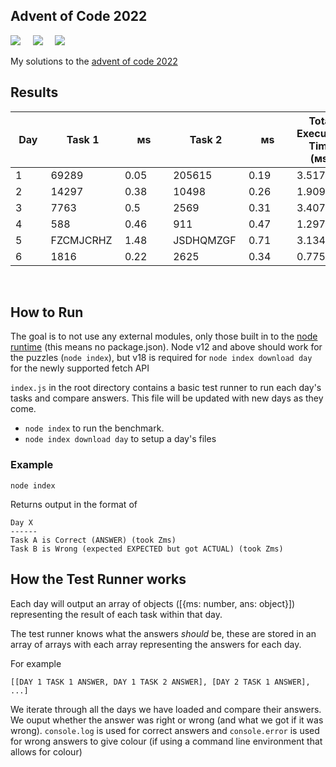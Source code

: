 ## Advent of Code 2022

![](https://img.shields.io/badge/Language-JS-778528?style=for-the-badge) &nbsp; &nbsp; ![](https://img.shields.io/badge/📅%20Day%20-6-118499?style=for-the-badge) &nbsp; &nbsp;  ![](https://img.shields.io/badge/⭐%20Stars%20-12-b5792a?style=for-the-badge)

My solutions to the [advent of code 2022](https://adventofcode.com/2022/)

## Results

Day | Task 1 | ᴍs | Task 2 | ᴍs | Total Execution Time (ᴍs)
-|-|-|-|-|-
1&nbsp;&nbsp;&nbsp;&nbsp;&nbsp;&nbsp;&nbsp;|69289&nbsp;&nbsp;&nbsp;&nbsp;&nbsp;|0.05&nbsp;&nbsp;&nbsp;&nbsp;&nbsp;&nbsp;|205615&nbsp;&nbsp;&nbsp;&nbsp;|0.19&nbsp;&nbsp;&nbsp;&nbsp;&nbsp;&nbsp;|3.5176
2&nbsp;&nbsp;&nbsp;&nbsp;&nbsp;&nbsp;&nbsp;|14297&nbsp;&nbsp;&nbsp;&nbsp;&nbsp;|0.38&nbsp;&nbsp;&nbsp;&nbsp;&nbsp;&nbsp;|10498&nbsp;&nbsp;&nbsp;&nbsp;&nbsp;|0.26&nbsp;&nbsp;&nbsp;&nbsp;&nbsp;&nbsp;|1.909
3&nbsp;&nbsp;&nbsp;&nbsp;&nbsp;&nbsp;&nbsp;|7763&nbsp;&nbsp;&nbsp;&nbsp;&nbsp;&nbsp;|0.5&nbsp;&nbsp;&nbsp;&nbsp;&nbsp;&nbsp;&nbsp;|2569&nbsp;&nbsp;&nbsp;&nbsp;&nbsp;&nbsp;|0.31&nbsp;&nbsp;&nbsp;&nbsp;&nbsp;&nbsp;|3.4072
4&nbsp;&nbsp;&nbsp;&nbsp;&nbsp;&nbsp;&nbsp;|588&nbsp;&nbsp;&nbsp;&nbsp;&nbsp;&nbsp;&nbsp;|0.46&nbsp;&nbsp;&nbsp;&nbsp;&nbsp;&nbsp;|911&nbsp;&nbsp;&nbsp;&nbsp;&nbsp;&nbsp;&nbsp;|0.47&nbsp;&nbsp;&nbsp;&nbsp;&nbsp;&nbsp;|1.2972
5&nbsp;&nbsp;&nbsp;&nbsp;&nbsp;&nbsp;&nbsp;|FZCMJCRHZ&nbsp;|1.48&nbsp;&nbsp;&nbsp;&nbsp;&nbsp;&nbsp;|JSDHQMZGF&nbsp;|0.71&nbsp;&nbsp;&nbsp;&nbsp;&nbsp;&nbsp;|3.1345
6&nbsp;&nbsp;&nbsp;&nbsp;&nbsp;&nbsp;&nbsp;|1816&nbsp;&nbsp;&nbsp;&nbsp;&nbsp;&nbsp;|0.22&nbsp;&nbsp;&nbsp;&nbsp;&nbsp;&nbsp;|2625&nbsp;&nbsp;&nbsp;&nbsp;&nbsp;&nbsp;|0.34&nbsp;&nbsp;&nbsp;&nbsp;&nbsp;&nbsp;|0.7752

<br />

## How to Run

The goal is to not use any external modules, only those built in to the [node runtime](https://nodejs.org/en/) (this means no package.json). Node v12 and above should work for the puzzles (`node index`), but v18 is required for `node index download day` for the newly supported fetch API

`index.js` in the root directory contains a basic test runner to run each day's tasks and compare answers. This file will be updated with new days as they come.

* `node index` to run the benchmark.
* `node index download day` to setup a day's files

### Example

```
node index
```

Returns output in the format of

```
Day X
------
Task A is Correct (ANSWER) (took Zms)
Task B is Wrong (expected EXPECTED but got ACTUAL) (took Zms)
```

## How the Test Runner works

Each day will output an array of objects ([{ms: number, ans: object}]) representing the result of each task within that day.

The test runner knows what the answers *should* be, these are stored in an array of arrays with each array representing the answers for each day.

For example 

```
[[DAY 1 TASK 1 ANSWER, DAY 1 TASK 2 ANSWER], [DAY 2 TASK 1 ANSWER], ...]
```

We iterate through all the days we have loaded and compare their answers. We ouput whether the answer was right or wrong (and what we got if it was wrong). `console.log` is used for correct answers and `console.error` is used for wrong answers to give colour (if using a command line environment that allows for colour)
